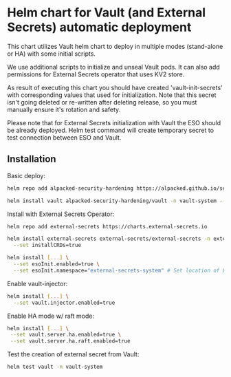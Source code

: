 # Helm chart for Vault (and External Secrets) automatic deployment

This chart utilizes Vault helm chart to deploy in multiple modes (stand-alone or HA) with some initial scripts.

We use additional scripts to initialize and unseal Vault pods. It can also add permissions for External Secrets operator that uses KV2 store.

As result of executing this chart you should have created 'vault-init-secrets' with corresponding values that used for initialization. Note that this secret isn't going deleted or re-written after deleting release, so you must manually ensure it's rotation and safety.

Please note that for External Secrets initialization with Vault the ESO should be already deployed. Helm test command will create temporary secret to test connection between ESO and Vault.


## Installation
Basic deploy:
```bash
helm repo add alpacked-security-hardening https://alpacked.github.io/security-hardening-helm

helm install vault alpacked-security-hardening/vault -n vault-system --create-namespace --atomic --wait
```

Install with External Secrets Operator:
```bash
helm repo add external-secrets https://charts.external-secrets.io

helm install external-secrets external-secrets/external-secrets -n external-secrets-system --create-namespace --wait \
  --set installCRDs=true

helm install [...] \
  --set esoInit.enabled=true \
  --set esoInit.namespace="external-secrets-system" # Set location of ESO in cluster
```

Enable vault-injector:
```bash
helm install [...] \
  --set vault.injector.enabled=true
```

Enable HA mode w/ raft mode:
```bash
helm install [...] \
 --set vault.server.ha.enabled=true \
 --set vault.server.ha.raft.enabled=true
```

Test the creation of external secret from Vault:
```bash
helm test vault -n vault-system
```
